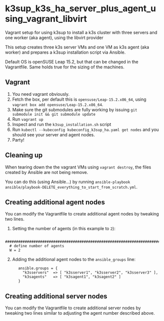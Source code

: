 # k3sup_k3s_ha_server_plus_agent_using_vagrant_libvirt

Vagrant setup for using k3sup to install a k3s cluster with three servers and one worker (aka agent), using the libvirt provider 

This setup creates three k3s server VMs and one VM as k3s agent (aka worker) and prepares a k3sup installation script via Ansible.

Default OS is openSUSE Leap 15.2, but that can be changed in the Vagrantfile. Same holds true for the sizing of the machines.

## Vagrant

1. You need vagrant obviously.
2. Fetch the box, per default this is `opensuse/Leap-15.2.x86_64`, using `vagrant box add opensuse/Leap-15.2.x86_64`.
3. Make sure the git submodules are fully working by issuing `git submodule init && git submodule update`
4. Run `vagrant up`
5. Inspect and run the `k3sup_installation.sh` script
6. Run `kubectl --kubeconfig kubeconfig_k3sup_ha.yaml get nodes` and you should see your server and agent nodes.
7. Party!

## Cleaning up

When tearing down the the vagrant VMs using `vagrant destroy`, the files created by Ansible are not being remove.

You can do this (using Ansible...) by running `ansible-playbook ansible/playbook-DELETE_everything_to_start_from_scratch.yml`.

## Creating additional agent nodes

You can modify the Vagrantfile to create additional agent nodes by tweaking two lines.

1. Setting the number of agents (in this example to `2`):

```
  ###################################################################################
  # define number of agents
  W = 2
```

2. Adding the additional agent nodes to the `ansible_groups` line:
```
      ansible.groups = {
        "k3sservers"  => [ "k3sserver1", "k3sserver2", "k3sserver3" ],
        "k3sagents"   => [ "k3sagent1", "k3sagent2" ]
      }
```

## Creating additional server nodes

You can modify the Vagrantfile to create additional server nodes by tweaking two lines similar to adjusting the agent number described above.
